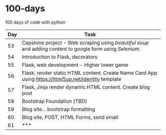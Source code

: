 # 100-days
100 days of code with python
 
|Day   |Task   |
|---|---|
| 53  | Capstone project - Web scraping using *beautiful soup* and adding content to google form using *Selenium*.  |
| 54  | Introduction to Flask, decorators  |
| 55 | Flask, web development - Higher lower game  |
| 56 | Flask, render static HTML content. Create Name Card App using https://html5up.net/identity template|
| 57 | Flask, Jinja render dynamic HTML content. Create blog post |
| 58 | Bootstrap Foundation (TBD)|
| 59 | Blog site... bootstrap formatting |
| 60 | Blog site, POST, HTML Forms, send email |
| 61 | *** |